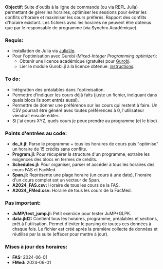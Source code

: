 **Objectif:** Suite d'outils à la ligne de commande (ou via REPL Julia) permettant de gérer les horaires, optimiser les sessions pour éviter les conflits d'horaire et maximiser les cours préférés. Rapport des conflits d'horaire existant. Les fichiers avec les horaires ne peuvent être obtenus que par le responsable de programme (via Synchro Académique).

### Requis:
- Installation de Julia via [JuliaUp](https://github.com/JuliaLang/juliaup).
- Pour l'optimisation avec Gurobi (*Mixed-Integer Programming optimizer*):
  - Obtenir une licence académique (gratuite) pour [Gurobi](https://portal.gurobi.com/iam/login/).
  - Lier le module Gurobi.jl à la licence obtenue: [instructions](https://github.com/jump-dev/Gurobi.jl?tab=readme-ov-file#installation).

### To do:
- Intégration des préalables dans l'optimisation.
- Permettre d'indiquer les cours déjà faits (juste un fichier, indiquant dans quels blocs ils sont entrés aussi).
- Permettre de donner une préférence sur les cours qui restent à faire. Un CSV pourrait être généré avec toutes préférences à 0, l'utilisateur viendrait ensuite éditer.
- Si j'ai cours XYZ, quels cours je peux prendre au programme (et le bloc)

### Points d'entrées au code:
- **do_it.jl:** Parse le programme + tous les horaires de cours puis "optimise" un horaire de 15 crédits sans conflits.
- **Program.jl:** Pour récupérer la structure d'un programme, extraire les exigences des blocs en termes de crédits.
- **Schedules.jl:** Pour organiser, parser et accéder à tous les horaires des cours FAS et FacMed.
- **Span.jl:** Représente une plage horaire (un cours à une date), l'horaire d'un cours complet est un vecteur de Span.
- **A2024_FAS.csv:** Horaire de tous les cours de la FAS.
- **A2024_FMed.csv:** Horaire de tous les cours de la FacMed.

### Pas important:
- **JuMP/test_jump.jl:** Petit exercice pour tester JuMP+GLPK.
- **data.jld2:** Contient tous les horaires, programme, préalables et sections, prêt à l'utilisation. Permet d'éviter le parsing de toutes ces données à chaque fois. Le fichier est créé après la première collecte de données et réutilisé par la suite (effacer pour mettre à jour).

### Mises à jour des horaires:
- **FAS:** 2024-06-01
- **FMed:** 2024-06-01
